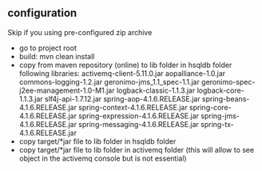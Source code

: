 configuration
-------------
Skip if you using pre-configured zip archive
- go to project root
- build: mvn clean install
- copy from maven repository (online) to lib folder in hsqldb folder following libraries:
    activemq-client-5.11.0.jar
    aopalliance-1.0.jar
    commons-logging-1.2.jar
    geronimo-jms_1.1_spec-1.1.jar
    geronimo-spec-j2ee-management-1.0-M1.jar
    logback-classic-1.1.3.jar
    logback-core-1.1.3.jar
    slf4j-api-1.7.12.jar
    spring-aop-4.1.6.RELEASE.jar
    spring-beans-4.1.6.RELEASE.jar
    spring-context-4.1.6.RELEASE.jar
    spring-core-4.1.6.RELEASE.jar
    spring-expression-4.1.6.RELEASE.jar
    spring-jms-4.1.6.RELEASE.jar
    spring-messaging-4.1.6.RELEASE.jar
    spring-tx-4.1.6.RELEASE.jar
- copy target/*jar file to lib folder in hsqldb folder
- copy target/*jar file to lib folder in activemq folder (this will allow to see object in the activemq console but is not essential)